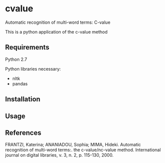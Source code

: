 # cvalue
Automatic recognition of multi-word terms: C-value

This is a python application of the c-value method


Requirements
------
Python 2.7

Python libraries necessary:
  * nltk
  * pandas

Installation
------


Usage
------


References
------

FRANTZI, Katerina; ANANIADOU, Sophia; MIMA, Hideki. Automatic recognition of multi-word terms:. the c-value/nc-value method. International journal on digital libraries, v. 3, n. 2, p. 115-130, 2000.
